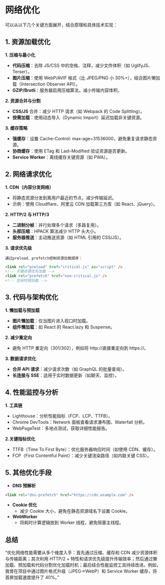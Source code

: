 # 网络优化

可以从以下几个关键方面展开，结合原理和具体技术实现：

## **1. 资源加载优化**

**1. 压缩与最小化**

-   **代码压缩**：去除 JS/CSS 中的空格、注释，减少文件体积（如 UglifyJS、Terser）。
-   **图片压缩**：使用 WebP/AVIF 格式（比 JPEG/PNG 小 30%+），结合图片懒加载（Intersection Observer API）。
-   **GZIP/Brotli**：服务器启用压缩算法，减小传输内容体积。

**2. 资源合并与分割**

-   **CSS/JS** 合并：减少 HTTP 请求（如 Webpack 的 Code Splitting）。
-   **按需加载**：使用动态导入（Dynamic Import）延迟加载非关键资源。

**3. 缓存策略**

-   **强缓存**：设置 Cache-Control: max-age=31536000，避免重复请求静态资源。
-   **协商缓存**：使用 ETag 和 Last-Modified 验证资源是否更新。
-   **Service Worker**：离线缓存关键资源（如 PWA）。

## **2. 网络请求优化**

**1. CDN（内容分发网络）**

-   将静态资源分发到离用户最近的节点，减少传输延迟。
-   示例：使用 Cloudflare、阿里云 CDN 加载第三方库（如 React、jQuery）。

**2. HTTP/2 与 HTTP/3**

-   **二进制分帧**：并行处理多个请求（多路复用）。
-   **头部压缩**：HPACK 算法减少 HTTP 头大小。
-   **服务器推送**：主动推送资源（如 HTML 引用的 CSS/JS）。

**3. 请求优先级**

    通过preload、prefetch控制资源加载顺序：

```html
<link rel="preload" href="critical.js" as="script" />
<!-- 关键资源优先加载 -->
<link rel="prefetch" href="non-critical.js" />
<!-- 空闲时预加载 -->
```

## **3. 代码与架构优化**

**1. 懒加载与预加载**

-   **图片懒加载**：仅当图片进入视口时加载。
-   **组件懒加载**：如 React 的 React.lazy 和 Suspense。

**2. 减少重定向**

-   避免 HTTP 重定向（301/302），例如将 http://直接重定向到 https://。

**3. 数据请求优化**

-   **合并 API 请求**：减少请求次数（如 GraphQL 的批量查询）。
-   **长连接与 SSE**：适用于实时数据更新（如聊天、监控）。

## **4. 性能监控与分析**

**1. 工具链**

-   Lighthouse：分析性能指标（FCP、LCP、TTFB）。
-   Chrome DevTools：Network 面板查看请求瀑布图、Waterfall 分析。
-   WebPageTest：多地点测试，获取详细性能报告。

**2.关键指标优化**

-   TTFB（Time To First Byte）：优化服务器响应时间（如使用 CDN、缓存）。
-   FCP（First Contentful Paint）：减少关键渲染路径（如内联关键 CSS）。

## **5. 其他优化手段**

-   **DNS 预解析**

```html
<link rel="dns-prefetch" href="https://cdn.example.com" />
```

-   **Cookie 优化**
    -   减少 Cookie 大小，避免在静态资源域名下设置 Cookie。
-   **WebWorker**
    -   将耗时计算逻辑放到 Worker 线程，避免阻塞主线程。
    

## 总结

“优化网络性能需要从多个维度入手：首先通过压缩、缓存和 CDN 减少资源体积与传输距离；其次利用 HTTP/2 + 特性和请求优先级提升传输效率；然后通过懒加载、预加载和代码分割优化加载时机；最后结合性能监控工具持续改进。例如，我曾在项目中通过图片格式升级（JPEG→WebP）和 Service Worker 缓存，将首屏加载速度提升了 40%。”

